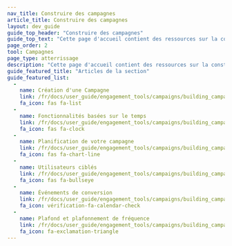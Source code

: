 ```yaml
---
nav_title: Construire des campagnes
article_title: Construire des campagnes
layout: dev_guide
guide_top_header: "Construire des campagnes"
guide_top_text: "Cette page d'accueil contient des ressources sur la construction de vos campagnes. Après avoir créé vos <a href='/docs/user_guide/engagement_tools/segments/'>segments</a>, utilisez les ressources ici pour configurer votre campagne et en apprendre plus sur les différentes options disponibles.<br><br>Nous vous recommandons également de consulter notre cours LAB <a href='https://lab.braze.com/campaign-setup-delivery-targeting-conversions'>Configuration de la Campagne</a>."
page_order: 2
tool: Campagnes
page_type: atterrissage
description: "Cette page d'accueil contient des ressources sur la construction de vos campagnes. Ici vous pouvez trouver des ressources sur la façon de configurer votre campagne et les différentes options disponibles."
guide_featured_title: "Articles de la section"
guide_featured_list:
  - 
    name: Création d'une Campagne
    link: /fr/docs/user_guide/engagement_tools/campaigns/building_campaigns/creating_campaign/
    fa_icon: fas fa-list
  - 
    name: Fonctionnalités basées sur le temps
    link: /fr/docs/user_guide/engagement_tools/campaigns/building_campaigns/time_based_campaign/
    fa_icon: fas fa-clock
  - 
    name: Planification de votre campagne
    link: /fr/docs/user_guide/engagement_tools/campaigns/building_campaigns/delivery_types/
    fa_icon: fas fa-chart-line
  - 
    name: Utilisateurs ciblés
    link: /fr/docs/user_guide/engagement_tools/campaigns/building_campaigns/targeting_users/
    fa_icon: fas fa-bullseye
  - 
    name: Événements de conversion
    link: /fr/docs/user_guide/engagement_tools/campaigns/building_campaigns/conversion_events/
    fa_icon: vérification-fa-calendar-check
  - 
    name: Plafond et plafonnement de fréquence
    link: /fr/docs/user_guide/engagement_tools/campaigns/building_campaigns/rate-limitting/
    fa_icon: fa-exclamation-triangle
---
```


